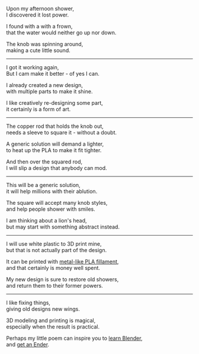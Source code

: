 Upon my afternoon shower,\
I discovered it lost power.

I found with a with a frown,\
that the water would neither go up nor down.

The knob was spinning around,\
making a cute little sound.

---

I got it working again,\
But I cam make it better - of yes I can.

I already created a new design,\
with multiple parts to make it shine.

I like creatively re-designing some part,\
it certainly is a form of art.

---

The copper rod that holds the knob out,\
needs a sleeve to square it - without a doubt.

A generic solution will demand a lighter,\
to heat up the PLA to make it fit tighter.

And then over the squared rod,\
I will slip a design that anybody can mod.

---

This will be a generic solution,\
it will help millions with their ablution.

The square will accept many knob styles,\
and help people shower with smiles.

I am thinking about a lion's head,\
but may start with something abstract instead.

---

I will use white plastic to 3D print mine,\
but that is not actually part of the design.

It can be printed with [metal-like PLA fillament](https://www.amazon.com/s?k=metal+pla),\
and that certainly is money well spent.

My new design is sure to restore old showers,\
and return them to their former powers.

---

I like fixing things,\
giving old designs new wings.

3D modeling and printing is magical,\
especially when the result is practical.

Perhaps my little poem can inspire you to [learn Blender](https://www.youtube.com/watch?v=TPrnSACiTJ4\&list=PLexwJr_iILK7IkuhEeAYeN7aLV5AAXKa-),\
and [get an Ender](https://www.youtube.com/watch?v=gokN9xNG94U).
